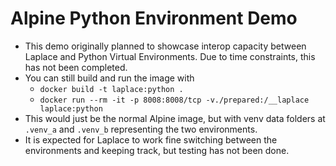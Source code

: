 # Alpine Python Environment Demo
- This demo originally planned to showcase interop capacity between Laplace and Python Virtual Environments. Due to time constraints, this has not been completed.
- You can still build and run the image with
  - `docker build -t laplace:python .`
  - `docker run --rm -it -p 8008:8008/tcp -v./prepared:/__laplace laplace:python`
- This would just be the normal Alpine image, but with venv data folders at `.venv_a` and `.venv_b` representing the two environments.
- It is expected for Laplace to work fine switching between the environments and keeping track, but testing has not been done.